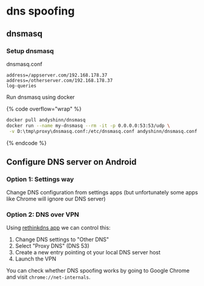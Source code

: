 # dns spoofing

## dnsmasq

### Setup dnsmasq

dnsmasq.conf

```
address=/appserver.com/192.168.178.37
address=/otherserver.com/192.168.178.37
log-queries
```

Run dnsmasq using docker

{% code overflow="wrap" %}
```bash
docker pull andyshinn/dnsmasq
docker run --name my-dnsmasq --rm -it -p 0.0.0.0:53:53/udp \
 -v D:\tmp\proxy\dnsmasq.conf:/etc/dnsmasq.conf andyshinn/dnsmasq.conf andyshinn/dnsmasq
```
{% endcode %}

## Configure DNS server on Android

### Option 1:  Settings way

Change DNS configuration from settings apps (but unfortunately some apps like Chrome will ignore our DNS server)

### Option 2: DNS over VPN

Using [rethinkdns app](https://github.com/celzero/rethink-app) we can control this:

1. Change DNS settings to "Other DNS"
2. Select "Proxy DNS" (DNS 53)
3. Create a new entry pointing ot your local DNS server host
4. Launch the VPN

You can check whether DNS spoofing works by going to Google Chrome and visit `chrome://net-internals`.
